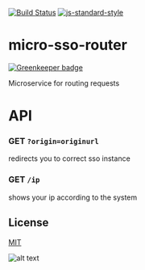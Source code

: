 [![Build Status](https://travis-ci.org/telemark/micro-sso-router.svg?branch=master)](https://travis-ci.org/telemark/micro-sso-router)
[![js-standard-style](https://img.shields.io/badge/code%20style-standard-brightgreen.svg?style=flat)](https://github.com/feross/standard)

# micro-sso-router

[![Greenkeeper badge](https://badges.greenkeeper.io/telemark/micro-sso-router.svg)](https://greenkeeper.io/)

Microservice for routing requests

# API

### GET ```?origin=originurl```

redirects you to correct sso instance

### GET ```/ip```

shows your ip according to the system

## License
[MIT](LICENSE)

![alt text](https://robots.kebabstudios.party/micro-sso-router.png "Robohash image of micro-sso-router")